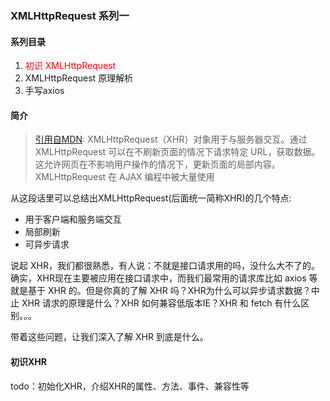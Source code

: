 ### XMLHttpRequest 系列一

#### 系列目录
  1. <a style="color: red">初识 XMLHttpRequest</a>
  2. XMLHttpRequest 原理解析
  3. 手写axios


#### 简介
> [引用自MDN](https://developer.mozilla.org/zh-CN/docs/Web/API/XMLHttpRequest): XMLHttpRequest（XHR）对象用于与服务器交互。通过 XMLHttpRequest 可以在不刷新页面的情况下请求特定 URL，获取数据。这允许网页在不影响用户操作的情况下，更新页面的局部内容。XMLHttpRequest 在 AJAX 编程中被大量使用  

从这段话里可以总结出XMLHttpRequest(后面统一简称XHR)的几个特点:
- 用于客户端和服务端交互
- 局部刷新
- 可异步请求

说起 XHR，我们都很熟悉，有人说：不就是接口请求用的吗，没什么大不了的。确实，XHR现在主要被应用在接口请求中，而我们最常用的请求库比如 axios 等就是基于 XHR 的。但是你真的了解 XHR 吗？XHR为什么可以异步请求数据？中止 XHR 请求的原理是什么？XHR 如何兼容低版本IE？XHR 和 fetch 有什么区别。。。
 
带着这些问题，让我们深入了解 XHR 到底是什么。

#### 初识XHR
todo：初始化XHR，介绍XHR的属性、方法、事件、兼容性等